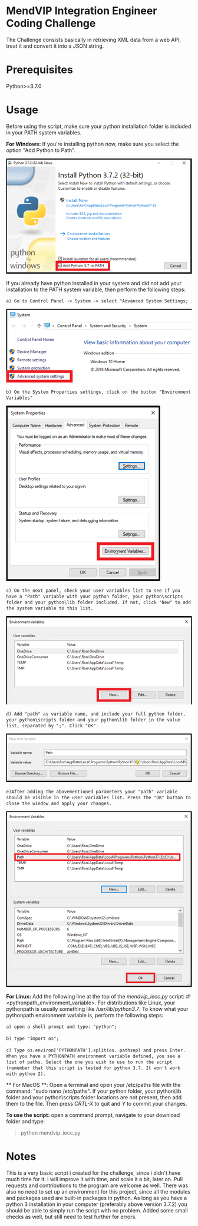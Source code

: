 # MendVIP Integration Engineer Coding Challenge

The Challenge consists basically in retrieving XML data from a web API, treat it and convert it into a JSON string.

# Prerequisites

Python>=3.7.0

# Usage

Before using the script, make sure your python installation folder is included in your PATH system variables.

**For Windows:** If you're installing python now, make sure you select the option "Add Python to Path". 

![Alt text](images/0001_add_Python_to_Path.png)

If you already have python installed in your system and did not add your installation to the PATH system variable, then perform the following steps:

	a) Go to Control Panel -> System -> select "Advanced System Settings;

![Alt text](images/0004_add_python_to_path.png)

	b) On the System Properties settings, click on the button "Environment Variables"

![Alt text](images/0005_add_python_to_path.png)

	c) On the next panel, check your user variables list to see if you have a "Path" variable with your python folder, your python\scripts folder and your python\lib folder included. If not, click "New" to add the system variable to this list.

![Alt text](images/0009_add_python_to_path.png)

	d) Add "path" as variable name, and include your full python folder, your python\scripts folder and your python\lib folder in the value list, separated by ";". Click "OK".

![Alt text](images/0015_add_python_to_path.png)

	e)After adding the abovementioned parameters your "path" variable should be visible in the user variables list. Press the "OK" button to close the window and apply your changes.

![Alt text](images/0017_add_python_to_path.png)

**For Linux:** Add the following line at the top of the *mendvip_iecc.py* script: #!<pythonpath_environment_variable>.
For distributions like Linux, your pythonpath is usually something like */usr/lib/python3.7*.
To know what your pythonpath environment variable is, perform the following steps: 

	a) open a shell prompt and type: "python";

	b) type "import os";

	c) Type os.environ['PYTHONPATH'].split(os. pathsep) and press Enter. When you have a PYTHONPATH environment variable defined, you see a list of paths. Select the one you wish to use to run the script (remember that this script is tested for python 3.7. It won't work with python 2). 

** For MacOS **: Open a terminal and open your /etc/paths file with the command: "sudo nano /etc/paths". If your python folder, your python\lib folder and your python\scripts folder locations are not present, then add them to the file. Then press *CRTL-X* to quit and *Y* to commit your changes.  


**To use the script:** open a command prompt, navigate to your download folder and type: 
>python mendvip_iecc.py

# Notes

This is a very basic script i created for the challenge, since i didn't have much time for it. I will improve it with time, and scale it a bit, later on. Pull requests and contributions to the program are welcome as well.
There was also no need to set up an environment for this project, since all the modules and packages used are built-in packages in python. As long as you have a python 3 installation in your computer (preferably above version 3.7.2) you should be able to simply run the script with no problem. Added some small checks as well, but still need to test further for errors.  
 
 
